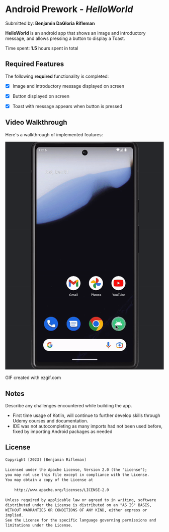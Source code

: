 # Android Prework - *HelloWorld*

Submitted by: **Benjamin DaGloria Rifleman**

**HelloWorld** is an android app that shows an image and introductory message, and allows pressing a button to display a Toast.

Time spent: **1.5** hours spent in total

## Required Features

The following **required** functionality is completed:

* [X] Image and introductory message displayed on screen
* [X] Button displayed on screen
* [X] Toast with message appears when button is pressed


## Video Walkthrough

Here's a walkthrough of implemented features:

![](https://github.com/rifleben/HelloWorld_Android_Kotlin/blob/master/helloKotlin.gif)

GIF created with ezgif.com

## Notes

Describe any challenges encountered while building the app.

- First time usage of Kotlin, will continue to further develop skills through Udemy courses and documentation.
- IDE was not autocompleting as many imports had not been used before, fixed by importing Android packages as needed

## License

    Copyright [2023] [Benjamin Rifleman]

    Licensed under the Apache License, Version 2.0 (the "License");
    you may not use this file except in compliance with the License.
    You may obtain a copy of the License at

        http://www.apache.org/licenses/LICENSE-2.0

    Unless required by applicable law or agreed to in writing, software
    distributed under the License is distributed on an "AS IS" BASIS,
    WITHOUT WARRANTIES OR CONDITIONS OF ANY KIND, either express or implied.
    See the License for the specific language governing permissions and
    limitations under the License.
